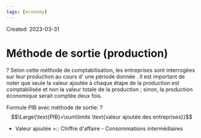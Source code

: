 ```yaml
---
tags: [economy] 
---
```

Created: 2023-03-31

# Méthode de sortie (production)
?
Selon cette méthode de comptabilisation, les entreprises sont interrogées sur leur production au cours d' une période donnée . Il est important de noter que seule la valeur ajoutée à chaque étape de la production est comptabilisée et non la valeur totale de la production ; sinon, la production économique serait comptée deux fois.
<!--SR:!2023-04-03,3,250-->

Formule PIB avec méthode de sortie:
?
$$\Large{\text{PIB}=\sum\limits \text{valeur ajoutée des entreprises}}$$

- Valeur ajoutée =:: Chiffre d'affaire - Consommations intermédiaires
<!--SR:!2023-04-03,3,250-->